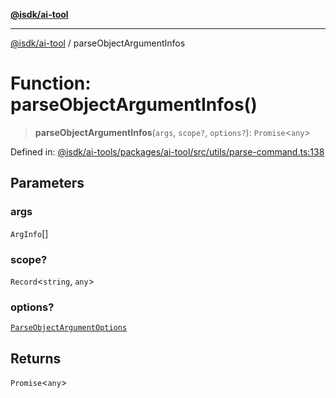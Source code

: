 [**@isdk/ai-tool**](../README.md)

***

[@isdk/ai-tool](../globals.md) / parseObjectArgumentInfos

# Function: parseObjectArgumentInfos()

> **parseObjectArgumentInfos**(`args`, `scope?`, `options?`): `Promise`\<`any`\>

Defined in: [@isdk/ai-tools/packages/ai-tool/src/utils/parse-command.ts:138](https://github.com/isdk/ai-tool.js/blob/fb1809b53cc75a30928176c26910792b6b8a96e1/src/utils/parse-command.ts#L138)

## Parameters

### args

`ArgInfo`[]

### scope?

`Record`\<`string`, `any`\>

### options?

[`ParseObjectArgumentOptions`](../interfaces/ParseObjectArgumentOptions.md)

## Returns

`Promise`\<`any`\>
